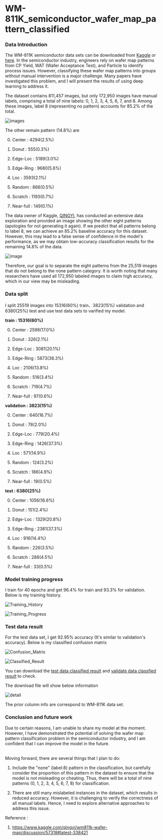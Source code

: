 # WM-811K_semiconductor_wafer_map_pattern_classified
<h3 id="Introduction"> Data Introduction </h3>

The WM-811K semiconductor data sets can be downloaded from [Kaggle](https://www.kaggle.com/qingyi/wm811k-wafer-map) or [here](http://mirlab.org/dataSet/public/). In the semiconductor industry, engineers rely on wafer map patterns from CP Yield, WAT (Wafer Acceptance Test), and Particle to identify process issues. However, classifying these wafer map patterns into groups without manual intervention is a major challenge. Many papers have investigated this problem, and I will present the results of using deep learning to address it.

The dataset contains 811,457 images, but only 172,950 images have manual labels, comprising a total of nine labels: 0, 1, 2, 3, 4, 5, 6, 7, and 8. Among these images, label 8 (representing no pattern) accounts for 85.2% of the total.

![images](https://github.com/fr407041/WM-811K_semiconductor_wafer_map_pattern_classified/blob/master/images/none_patterns.png)

The other remain pattern (14.8%) are 

0. Center :   4294(2.5%) 

1. Donut :    555(0.3%) 

2. Edge-Loc : 5189(3.0%)

3. Edge-Ring : 9680(5.6%) 

4. Loc :      3593(2.1%)

5. Random :   866(0.5%) 

6. Scratch :  1193(0.7%)

7. Near-full : 149(0.1%)

The data owner of Kaggle, [QINGYI](https://www.kaggle.com/qingyi/wm811k-wafer-map/), has conducted an extensive data exploration and provided an image showing the other eight patterns (apologies for not generating it again). If we predict that all patterns belong to label 8, we can achieve an 85.2% baseline accuracy for this dataset. However, this may lead to a false sense of confidence in the model's performance, as we may obtain low-accuracy classification results for the remaining 14.8% of the data.

![image](https://github.com/fr407041/WM-811K_semiconductor_wafer_map_pattern_classified/blob/master/images/8%20category%20pattern.png)

Therefore, our goal is to separate the eight patterns from the 25,519 images that do not belong to the none pattern category. It is worth noting that many researchers have used all 172,950 labeled images to claim high accuracy, which in our view may be misleading.

<h3> Data split </h3>

I split 25519 images into 15316(60%) train、3823(15%) validation and 6380(25%) test and use test data sets to varified my model.

**train : 15316(60%)**

0. Center :   2598(17.0%) 

1. Donut :    326(2.1%) 

2. Edge-Loc : 3081(20.1%)

3. Edge-Ring : 5873(38.3%) 

4. Loc :      2106(13.8%)

5. Random :   516(3.4%) 

6. Scratch :  719(4.7%)

7. Near-full : 97(0.6%)

**validation : 3823(15%)**

0. Center :   640(16.7%) 

1. Donut :    78(2.0%) 

2. Edge-Loc : 779(20.4%)

3. Edge-Ring : 1426(37.3%) 

4. Loc :      571(14.9%)

5. Random :   124(3.2%) 

6. Scratch :  186(4.9%)

7. Near-full : 19(0.5%)

**test : 6380(25%)**

0. Center :   1056(16.6%) 

1. Donut :    151(2.4%) 

2. Edge-Loc : 1329(20.8%)

3. Edge-Ring : 2381(37.3%) 

4. Loc :      916(14.4%)

5. Random :   226(3.5%) 

6. Scratch :  288(4.5%)

7. Near-full : 33(0.5%)

<h3> Model training progress </h3>

I train for 40 epochs and get 96.4% for train and 93.3% for validation. Below is my training history.

![Training_History](https://github.com/fr407041/WM-811K_semiconductor_wafer_map_pattern_classified/blob/master/images/training_history.png)

![Training_Progress](https://github.com/fr407041/WM-811K_semiconductor_wafer_map_pattern_classified/blob/master/images/training%20Progess.png)

<h3> Test data result </h3>

For the test data set, I get 92.95% accuracy (It's similar to validation's accuracy). Below is my classified confusion matrix

![Confusion_Matrix](https://github.com/fr407041/WM-811K_semiconductor_wafer_map_pattern_classified/blob/master/images/test%20data%20confusionMatrix.png)

![Classified_Result](https://github.com/fr407041/WM-811K_semiconductor_wafer_map_pattern_classified/blob/master/images/test_data_classified_rate.png)

You can download the [test data classified result](https://github.com/fr407041/WM-811K_semiconductor_wafer_map_pattern_classified/blob/master/test_classified.csv) and [validate data classfied result](https://github.com/fr407041/WM-811K_semiconductor_wafer_map_pattern_classified/blob/master/valid_classified.csv) to check.

The download file will show below information 

![detail](https://github.com/fr407041/WM-811K_semiconductor_wafer_map_pattern_classified/blob/master/images/detail_classfied.png)

The prior column info are correspond to WM-811K data set.

<h3> Conclusion and future work </h3>

Due to certain reasons, I am unable to share my model at the moment. However, I have demonstrated the potential of solving the wafer map pattern classification problem in the semiconductor industry, and I am confident that I can improve the model in the future.

<br> Moving forward, there are several things that I plan to do:

1. Include the "none" (label:8) pattern in the classification, but carefully consider the proportion of this pattern in the dataset to ensure that the model is not misleading or cheating. Thus, there will be a total of nine patterns (0, 1, 2, 3, 4, 5, 6, 7, 8) for classification.

2. There are still many mislabeled instances in the dataset, which results in reduced accuracy. However, it is challenging to verify the correctness of all manual labels. Hence, I need to explore alternative approaches to address this issue.

Reference :

1. https://www.kaggle.com/qingyi/wm811k-wafer-map/discussion/57318#latest-338421
